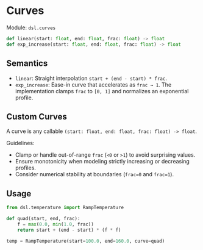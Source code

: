 # Curves

Module: `dsl.curves`

```python
def linear(start: float, end: float, frac: float) -> float
def exp_increase(start: float, end: float, frac: float) -> float
```

## Semantics

- `linear`: Straight interpolation `start + (end - start) * frac`.
- `exp_increase`: Ease-in curve that accelerates as `frac → 1`. The implementation clamps `frac` to `[0, 1]` and normalizes an exponential profile.

## Custom Curves

A curve is any callable `(start: float, end: float, frac: float) -> float`.

Guidelines:

- Clamp or handle out-of-range `frac` (`<0` or `>1`) to avoid surprising values.
- Ensure monotonicity when modeling strictly increasing or decreasing profiles.
- Consider numerical stability at boundaries (`frac=0` and `frac=1`).

## Usage

```python
from dsl.temperature import RampTemperature

def quad(start, end, frac):
    f = max(0.0, min(1.0, frac))
    return start + (end - start) * (f * f)

temp = RampTemperature(start=100.0, end=160.0, curve=quad)
``` 


